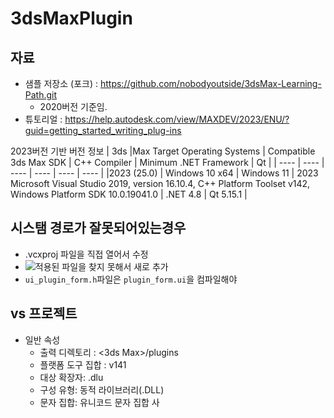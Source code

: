 # 3dsMaxPlugin

## 자료

- 샘플 저장소 (포크) : https://github.com/nobodyoutside/3dsMax-Learning-Path.git
  - 2020버전 기준임.
- 튜토리얼 : https://help.autodesk.com/view/MAXDEV/2023/ENU/?guid=getting_started_writing_plug-ins

2023버전 기반 버전 정보
| 3ds        |Max	Target Operating Systems	| Compatible 3ds Max SDK |	C++ Compiler  | 	Minimum .NET Framework	|  Qt  |
| ----       | ----                         | ----                   |      ----  |         ----  | ---- |
|2023 (25.0) |	Windows 10 x64              | Windows 11              | 2023	Microsoft Visual Studio 2019, version 16.10.4, C++ Platform Toolset v142, Windows Platform SDK 10.0.19041.0	| .NET 4.8 |	Qt 5.15.1 |

## 시스탬 경로가 잘못되어있는경우

- .vcxproj 파일을 직접 열어서 수정
- ![적용된 파일을 찾지 못해서 새로 추가](https://user-images.githubusercontent.com/19432509/219955983-bc08e61c-b651-46fe-aee7-1293073f4fd5.png)
- `ui_plugin_form.h`파일은 `plugin_form.ui`을 컴파일해야 

## vs 프로젝트

- 일반 속성
  -  출력 디렉토리 : <3ds Max>/plugins
  -  플랫폼 도구 집합 : v141
  -  대상 확장자: .dlu
  -  구성 유형: 동적 라이브러리(.DLL)
  -  문자 집합: 유니코드 문자 집합 사
